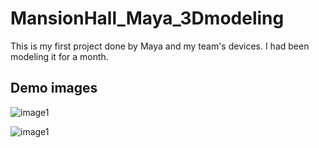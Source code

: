 # MansionHall_Maya_3Dmodeling
This is my first project done by Maya and my team's devices. I had been modeling it for a month.

## Demo images
![image1](https://i.ibb.co/q5CMwhN/1left3.jpg)

![image1](https://i.ibb.co/T1JqjSs/1right2.jpg)
